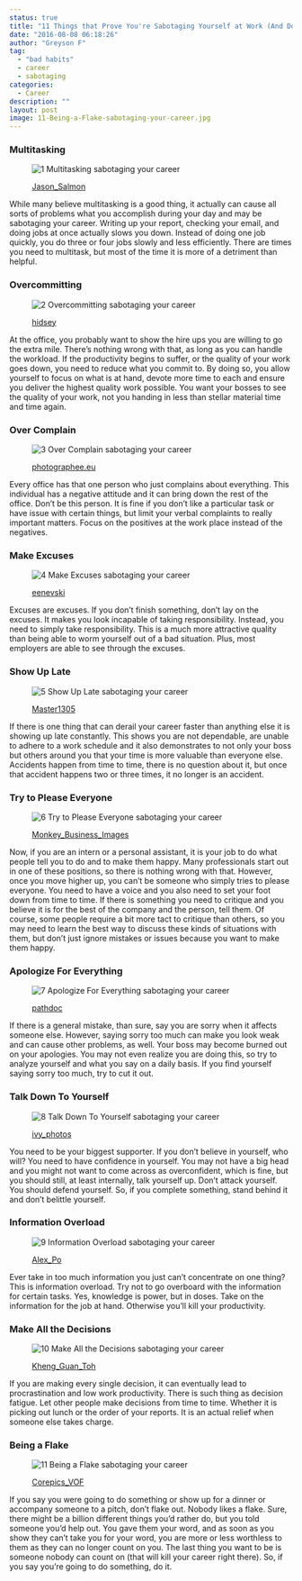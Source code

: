 ```yaml
---
status: true
title: "11 Things that Prove You're Sabotaging Yourself at Work (And Don't Even Know It!)"
date: "2016-08-08 06:18:26"
author: "Greyson F"
tag:
  - "bad habits"
  - career
  - sabotaging
categories:
  - Career
description: ""
layout: post
image: 11-Being-a-Flake-sabotaging-your-career.jpg
---
```


### Multitasking

<figure aria-describedby="caption-attachment-3974" class="wp-caption alignnone" id="attachment_3974" style="width: 700px">

![1 Multitasking sabotaging your career](/posts/1-Multitasking-sabotaging-your-career.jpg)<figcaption class="wp-caption-text" id="caption-attachment-3974">[Jason_Salmon](https://www.shutterstock.com/pic-192139406/stock-photo-busy-business-woman-multitasking-in-the-office-with-four-arms.html)

</figcaption></figure>

While many believe multitasking is a good thing, it actually can cause all sorts of problems what you accomplish during your day and may be sabotaging your career. Writing up your report, checking your email, and doing jobs at once actually slows you down. Instead of doing one job quickly, you do three or four jobs slowly and less efficiently. There are times you need to multitask, but most of the time it is more of a detriment than helpful.

### Overcommitting

<figure aria-describedby="caption-attachment-3975" class="wp-caption alignnone" id="attachment_3975" style="width: 700px">

![2 Overcommitting sabotaging your career](/posts/2-Overcommitting-sabotaging-your-career.jpg)<figcaption class="wp-caption-text" id="caption-attachment-3975">[hidsey](https://www.shutterstock.com/pic-261869786/stock-photo-super-busy-calendar-stress.html)</figcaption></figure>

At the office, you probably want to show the hire ups you are willing to go the extra mile. There’s nothing wrong with that, as long as you can handle the workload. If the productivity begins to suffer, or the quality of your work goes down, you need to reduce what you commit to. By doing so, you allow yourself to focus on what is at hand, devote more time to each and ensure you deliver the highest quality work possible. You want your bosses to see the quality of your work, not you handing in less than stellar material time and time again.

### Over Complain

<figure aria-describedby="caption-attachment-3977" class="wp-caption alignnone" id="attachment_3977" style="width: 700px">

![3 Over Complain sabotaging your career](/posts/3-Over-Complain-sabotaging-your-career.jpg)<figcaption class="wp-caption-text" id="caption-attachment-3977">[photographee.eu](https://www.shutterstock.com/pic-418045876/stock-photo-angry-young-man-complaining-his-psychologist-about-his-problems.html)</figcaption></figure>

Every office has that one person who just complains about everything. This individual has a negative attitude and it can bring down the rest of the office. Don’t be this person. It is fine if you don’t like a particular task or have issue with certain things, but limit your verbal complaints to really important matters. Focus on the positives at the work place instead of the negatives.

### Make Excuses

<figure aria-describedby="caption-attachment-3978" class="wp-caption alignnone" id="attachment_3978" style="width: 700px">

![4 Make Excuses sabotaging your career](/posts/4-Make-Excuses-sabotaging-your-career.jpg)<figcaption class="wp-caption-text" id="caption-attachment-3978">[eenevski](https://www.shutterstock.com/pic-431537488/stock-photo-stop-excuses-text-concept-isolated-over-white-background.html)</figcaption></figure>

Excuses are excuses. If you don’t finish something, don’t lay on the excuses. It makes you look incapable of taking responsibility. Instead, you need to simply take responsibility. This is a much more attractive quality than being able to worm yourself out of a bad situation. Plus, most employers are able to see through the excuses.

### Show Up Late

<figure aria-describedby="caption-attachment-3979" class="wp-caption alignnone" id="attachment_3979" style="width: 700px">

![5 Show Up Late sabotaging your career](/posts/5-Show-Up-Late-sabotaging-your-career.jpg)<figcaption class="wp-caption-text" id="caption-attachment-3979">[Master1305](https://www.shutterstock.com/pic-308552396/stock-photo-the-chinese-man-as-businessman-with-a-briefcase-running-in-a-city-street-on-a-background-of-red.html)</figcaption></figure>

If there is one thing that can derail your career faster than anything else it is showing up late constantly. This shows you are not dependable, are unable to adhere to a work schedule and it also demonstrates to not only your boss but others around you that your time is more valuable than everyone else. Accidents happen from time to time, there is no question about it, but once that accident happens two or three times, it no longer is an accident.

### Try to Please Everyone

<figure aria-describedby="caption-attachment-3980" class="wp-caption alignnone" id="attachment_3980" style="width: 700px">

![6 Try to Please Everyone sabotaging your career](/posts/6-Try-to-Please-Everyone-sabotaging-your-career.jpg)<figcaption class="wp-caption-text" id="caption-attachment-3980">[Monkey_Business_Images](https://www.shutterstock.com/pic-129636062/stock-photo-workers-in-distribution-warehouse.html)

</figcaption></figure>

Now, if you are an intern or a personal assistant, it is your job to do what people tell you to do and to make them happy. Many professionals start out in one of these positions, so there is nothing wrong with that. However, once you move higher up, you can’t be someone who simply tries to please everyone. You need to have a voice and you also need to set your foot down from time to time. If there is something you need to critique and you believe it is for the best of the company and the person, tell them. Of course, some people require a bit more tact to critique than others, so you may need to learn the best way to discuss these kinds of situations with them, but don’t just ignore mistakes or issues because you want to make them happy.

### Apologize For Everything

<figure aria-describedby="caption-attachment-3981" class="wp-caption alignnone" id="attachment_3981" style="width: 700px">

![7 Apologize For Everything sabotaging your career](/posts/7-Apologize-For-Everything-sabotaging-your-career.jpg)<figcaption class="wp-caption-text" id="caption-attachment-3981">[pathdoc](https://www.shutterstock.com/pic-241322035/stock-photo-closeup-portrait-desperate-young-man-showing-clasped-hands-pretty-please-with-sugar-on-top.html)</figcaption></figure>

If there is a general mistake, than sure, say you are sorry when it affects someone else. However, saying sorry too much can make you look weak and can cause other problems, as well. Your boss may become burned out on your apologies. You may not even realize you are doing this, so try to analyze yourself and what you say on a daily basis. If you find yourself saying sorry too much, try to cut it out.

### Talk Down To Yourself

<figure aria-describedby="caption-attachment-3982" class="wp-caption alignnone" id="attachment_3982" style="width: 3500px">

![8 Talk Down To Yourself sabotaging your career](/posts/8-Talk-Down-To-Yourself-sabotaging-your-career.jpg)<figcaption class="wp-caption-text" id="caption-attachment-3982">[ivy_photos](https://www.shutterstock.com/pic-148780343/stock-photo-depressed-girl-holding-her-face-grey-background.html)</figcaption></figure>

You need to be your biggest supporter. If you don’t believe in yourself, who will? You need to have confidence in yourself. You may not have a big head and you might not want to come across as overconfident, which is fine, but you should still, at least internally, talk yourself up. Don’t attack yourself. You should defend yourself. So, if you complete something, stand behind it and don’t belittle yourself.

### Information Overload

<figure aria-describedby="caption-attachment-3983" class="wp-caption alignnone" id="attachment_3983" style="width: 700px">

![9 Information Overload sabotaging your career](/posts/9-Information-Overload-sabotaging-your-career.jpg)<figcaption class="wp-caption-text" id="caption-attachment-3983">[Alex_Po](https://www.shutterstock.com/pic-369093563/stock-photo-man-under-stress-because-of-too-much-problems-abstract-image-with-a-wooden-puppet.html)</figcaption></figure>

Ever take in too much information you just can’t concentrate on one thing? This is information overload. Try not to go overboard with the information for certain tasks. Yes, knowledge is power, but in doses. Take on the information for the job at hand. Otherwise you’ll kill your productivity.

### Make All the Decisions

<figure aria-describedby="caption-attachment-3984" class="wp-caption alignnone" id="attachment_3984" style="width: 700px">

![10 Make All the Decisions sabotaging your career](/posts/10-Make-All-the-Decisions-sabotaging-your-career.jpg)<figcaption class="wp-caption-text" id="caption-attachment-3984">[Kheng_Guan_Toh](https://ww.shutterstock.com/pic-327385208/stock-photo-background-concept-wordcloud-illustration-of-analysis-paralysis.html)</figcaption></figure>

If you are making every single decision, it can eventually lead to procrastination and low work productivity. There is such thing as decision fatigue. Let other people make decisions from time to time. Whether it is picking out lunch or the order of your reports. It is an actual relief when someone else takes charge.

### Being a Flake

<figure aria-describedby="caption-attachment-3985" class="wp-caption alignnone" id="attachment_3985" style="width: 700px">

![11 Being a Flake sabotaging your career](/posts/11-Being-a-Flake-sabotaging-your-career.jpg)<figcaption class="wp-caption-text" id="caption-attachment-3985">[Corepics_VOF](https://www.shutterstock.com/pic-46625671/stock-photo-laid-back-receptionist-taking-a-call-not-too-seriously.html)</figcaption></figure>

If you say you were going to do something or show up for a dinner or accompany someone to a pitch, don’t flake out. Nobody likes a flake. Sure, there might be a billion different things you’d rather do, but you told someone you’d help out. You gave them your word, and as soon as you show they can’t take you for your word, you are more or less worthless to them as they can no longer count on you. The last thing you want to be is someone nobody can count on (that will kill your career right there). So, if you say you’re going to do something, do it.

